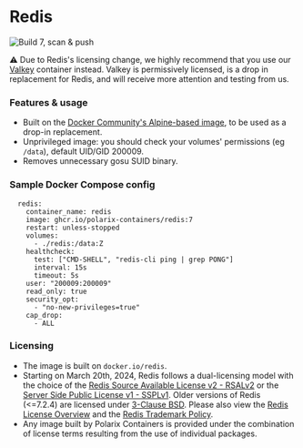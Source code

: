 # Redis

![Build 7, scan & push](https://github.com/Polarix-Containers/redis/actions/workflows/build-7.yml/badge.svg)

⚠️ Due to Redis's licensing change, we highly recommend that you use our [Valkey](https://github.com/Polarix-Containers/valkey) container instead. Valkey is permissively licensed, is a drop in replacement for Redis, and will receive more attention and testing from us.

### Features & usage
- Built on the [Docker Community's Alpine-based image](https://github.com/redis/docker-library-redis), to be used as a drop-in replacement.
- Unprivileged image: you should check your volumes' permissions (eg `/data`), default UID/GID 200009.
- Removes unnecessary gosu SUID binary.

### Sample Docker Compose config

```
  redis:
    container_name: redis
    image: ghcr.io/polarix-containers/redis:7
    restart: unless-stopped
    volumes:
      - ./redis:/data:Z
    healthcheck:
      test: ["CMD-SHELL", "redis-cli ping | grep PONG"]
      interval: 15s
      timeout: 5s
    user: "200009:200009"
    read_only: true
    security_opt:
      - "no-new-privileges=true"
    cap_drop:
      - ALL
```

### Licensing
- The image is built on `docker.io/redis`.
- Starting on March 20th, 2024, Redis follows a dual-licensing model with the choice of the [Redis Source Available License v2 - RSALv2](https://redis.io/legal/rsalv2-agreement/)⁠ or the [Server Side Public License v1 - SSPLv1](https://redis.io/legal/server-side-public-license-sspl/)⁠. Older versions of Redis (<=7.2.4) are licensed under [3-Clause BSD](https://opensource.org/license/bsd-3-clause)⁠. Please also view the [Redis License Overview](https://redis.io/legal/licenses/)⁠ and the [Redis Trademark Policy](https://redis.io/legal/trademark-policy/)⁠.
- Any image built by Polarix Containers is provided under the combination of license terms resulting from the use of individual packages.
